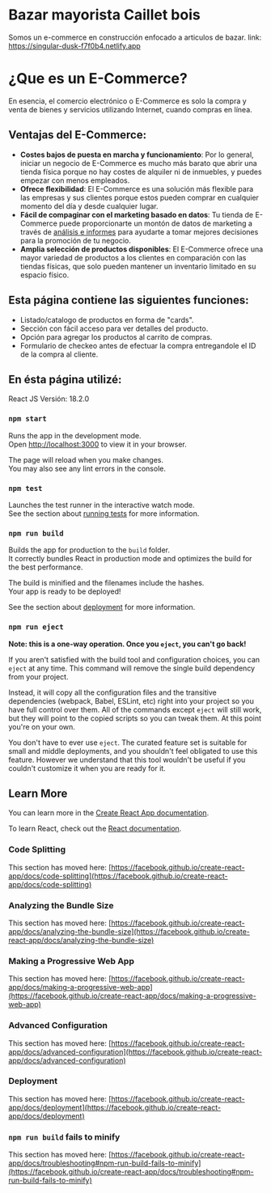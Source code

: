 # Bazar mayorista Caillet bois

Somos un e-commerce en construcción enfocado a articulos de bazar.
link: https://singular-dusk-f7f0b4.netlify.app

# ¿Que es un E-Commerce?

En esencia, el comercio electrónico o E-Commerce es solo la compra y venta de bienes y servicios utilizando Internet, cuando compras en línea.

##  Ventajas del E-Commerce:

-   **Costes bajos de puesta en marcha y funcionamiento**: Por lo general, iniciar un negocio de E-Commerce es mucho más barato que abrir una tienda física porque no hay costes de alquiler ni de inmuebles, y puedes empezar con menos empleados.
-   **Ofrece flexibilidad**: El E-Commerce es una solución más flexible para las empresas y sus clientes porque estos pueden comprar en cualquier momento del día y desde cualquier lugar.
-   **Fácil de compaginar con el marketing basado en datos**: Tu tienda de E-Commerce puede proporcionarte un montón de datos de marketing a través de  [análisis e informes](https://mailchimp.com/features/reports-and-analytics/)  para ayudarte a tomar mejores decisiones para la promoción de tu negocio.
-   **Amplia selección de productos disponibles**: El E-Commerce ofrece una mayor variedad de productos a los clientes en comparación con las tiendas físicas, que solo pueden mantener un inventario limitado en su espacio físico.

## Esta página contiene las siguientes funciones:

-   Listado/catalogo de productos en forma de "cards".
- Sección con fácil acceso para ver detalles del producto.
- Opción para agregar los productos al carrito de compras.
- Formulario de checkeo antes de efectuar la compra entregandole el ID de la compra al cliente.

## En ésta página utilizé:

React JS Versión: 18.2.0



### `npm start`

Runs the app in the development mode.\
Open [http://localhost:3000](http://localhost:3000) to view it in your browser.

The page will reload when you make changes.\
You may also see any lint errors in the console.

### `npm test`

Launches the test runner in the interactive watch mode.\
See the section about [running tests](https://facebook.github.io/create-react-app/docs/running-tests) for more information.

### `npm run build`

Builds the app for production to the `build` folder.\
It correctly bundles React in production mode and optimizes the build for the best performance.

The build is minified and the filenames include the hashes.\
Your app is ready to be deployed!

See the section about [deployment](https://facebook.github.io/create-react-app/docs/deployment) for more information.

### `npm run eject`

**Note: this is a one-way operation. Once you `eject`, you can't go back!**

If you aren't satisfied with the build tool and configuration choices, you can `eject` at any time. This command will remove the single build dependency from your project.

Instead, it will copy all the configuration files and the transitive dependencies (webpack, Babel, ESLint, etc) right into your project so you have full control over them. All of the commands except `eject` will still work, but they will point to the copied scripts so you can tweak them. At this point you're on your own.

You don't have to ever use `eject`. The curated feature set is suitable for small and middle deployments, and you shouldn't feel obligated to use this feature. However we understand that this tool wouldn't be useful if you couldn't customize it when you are ready for it.

## Learn More

You can learn more in the [Create React App documentation](https://facebook.github.io/create-react-app/docs/getting-started).

To learn React, check out the [React documentation](https://reactjs.org/).

### Code Splitting

This section has moved here: [https://facebook.github.io/create-react-app/docs/code-splitting](https://facebook.github.io/create-react-app/docs/code-splitting)

### Analyzing the Bundle Size

This section has moved here: [https://facebook.github.io/create-react-app/docs/analyzing-the-bundle-size](https://facebook.github.io/create-react-app/docs/analyzing-the-bundle-size)

### Making a Progressive Web App

This section has moved here: [https://facebook.github.io/create-react-app/docs/making-a-progressive-web-app](https://facebook.github.io/create-react-app/docs/making-a-progressive-web-app)

### Advanced Configuration

This section has moved here: [https://facebook.github.io/create-react-app/docs/advanced-configuration](https://facebook.github.io/create-react-app/docs/advanced-configuration)

### Deployment

This section has moved here: [https://facebook.github.io/create-react-app/docs/deployment](https://facebook.github.io/create-react-app/docs/deployment)

### `npm run build` fails to minify

This section has moved here: [https://facebook.github.io/create-react-app/docs/troubleshooting#npm-run-build-fails-to-minify](https://facebook.github.io/create-react-app/docs/troubleshooting#npm-run-build-fails-to-minify)
